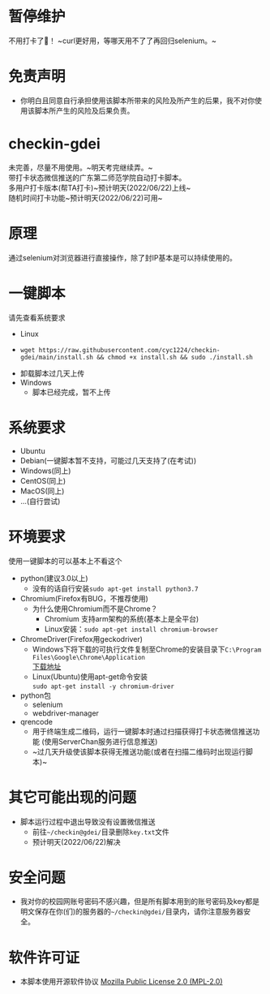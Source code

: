 # 暂停维护
不用打卡了🥳！
~curl更好用，等哪天用不了了再回归selenium。~
# 免责声明
+ 你明白且同意自行承担使用该脚本所带来的风险及所产生的后果，我不对你使用该脚本所产生的风险及后果负责。
# checkin-gdei
未完善，尽量不用使用。~明天考完继续弄。~  
带打卡状态微信推送的广东第二师范学院自动打卡脚本。  
多用户打卡版本(帮TA打卡)~预计明天(2022/06/22)上线~  
随机时间打卡功能~预计明天(2022/06/22)可用~
# 原理
通过selenium对浏览器进行直接操作，除了封IP基本是可以持续使用的。
# 一键脚本
请先查看系统要求
+ Linux
+     wget https://raw.githubusercontent.com/cyc1224/checkin-gdei/main/install.sh && chmod +x install.sh && sudo ./install.sh
+ 卸载脚本过几天上传
+ Windows
    + 脚本已经完成，暂不上传
# 系统要求
+ Ubuntu
+ Debian(一键脚本暂不支持，可能过几天支持了(在考试))
+ Windows(同上)
+ CentOS(同上)
+ MacOS(同上)
+ ...(自行尝试)
# 环境要求
使用一键脚本的可以基本上不看这个  
+ python(建议3.0以上)
    + 没有的话自行安装`sudo apt-get install python3.7`
+ Chromium(Firefox有BUG，不推荐使用)
    + 为什么使用Chromium而不是Chrome？
        + Chromium 支持arm架构的系统(基本上是全平台)
        + Linux安装：`sudo apt-get install chromium-browser`
+ ChromeDriver(Firefox用geckodriver)
    + Windows下将下载的可执行文件复制至Chrome的安装目录下`C:\Program Files\Google\Chrome\Application`  
      [下载地址](https://chromedriver.storage.googleapis.com/index.html)
    + Linux(Ubuntu)使用apt-get命令安装  
       `sudo apt-get install -y chromium-driver`
+ python包
    +  selenium
    +  webdriver-manager
+ qrencode  
    + 用于终端生成二维码，运行一键脚本时通过扫描获得打卡状态微信推送功能
        (使用ServerChan服务进行信息推送)
    + ~过几天升级使该脚本获得无推送功能(或者在扫描二维码时出现运行脚本)~
# 其它可能出现的问题
+ 脚本运行过程中退出导致没有设置微信推送
    + 前往`~/checkin@gdei/`目录删除`key.txt`文件
    + 预计明天(2022/06/22)解决
# 安全问题
+ 我对你的校园网账号密码不感兴趣，但是所有脚本用到的账号密码及key都是明文保存在你(们)的服务器的`~/checkin@gdei/`目录内，请你注意服务器安全。
# 软件许可证
+ 本脚本使用开源软件协议 [Mozilla Public License 2.0 (MPL-2.0)](https://opensource.org/licenses/mpl-2.0)
